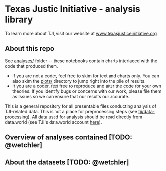# Texas Justic Initiative - analysis library

To learn more about TJI, visit our website at www.texasjusticeinitiative.org

## About this repo

See [analyses/](https://github.com/texas-justice-initiative/analysis/tree/master/analyses) folder -- these notebooks contain charts interlaced with the code that produced them.
  * If you are not a coder, feel free to skim for text and charts only. You can also skim the [plots/](https://github.com/texas-justice-initiative/analysis/tree/master/plots) directory to jump right into the pile of results.
  * If you are a coder, feel free to reproduce and alter the code for your own theories. If you identify bugs or concerns with our work, please file them as Issues so we can ensure that our results our accurate.

This is a general repository for all presentable files conducting analysis of TJI-related data. This is not a place for preprocessing steps (see [tji/data-processing](https://github.com/texas-justice-initiative/data-processing)). All data used for analysis should be read directly from data.world (see TJI's data.world account [here](https://data.world/tji)).

## Overview of analyses contained [TODO: @wetchler]
## About the datasets [TODO: @wetchler]

